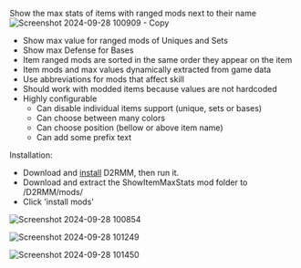 Show the max stats of items with ranged mods next to their name
![Screenshot 2024-09-28 100909 - Copy](https://github.com/user-attachments/assets/04a920e6-473a-4b5f-8711-c241f9d278c2)

* Show max value for ranged mods of Uniques and Sets
* Show max Defense for Bases
* Item ranged mods are sorted in the same order they appear on the item
* Item mods and max values dynamically extracted from game data
* Use abbreviations for mods that affect skill
* Should work with modded items because values are not hardcoded
* Highly configurable
  * Can disable individual items support (unique, sets or bases)
  * Can choose between many colors
  * Can choose position (bellow or above item name)
  * Can add some prefix text

Installation:

- Download and [install](https://www.nexusmods.com/diablo2resurrected/mods/169) D2RMM, then run it.
- Download and extract the ShowItemMaxStats mod folder to /D2RMM/mods/
- Click 'install mods'

![Screenshot 2024-09-28 100854](https://github.com/user-attachments/assets/cec046f4-5fec-47ca-bd2a-b4c3439bd2ba)

![Screenshot 2024-09-28 101249](https://github.com/user-attachments/assets/04a5eafc-56d4-4810-81dd-1aeca0dd470b)

![Screenshot 2024-09-28 101450](https://github.com/user-attachments/assets/72aaffba-6207-4b89-a9e7-89e15e171d18)
